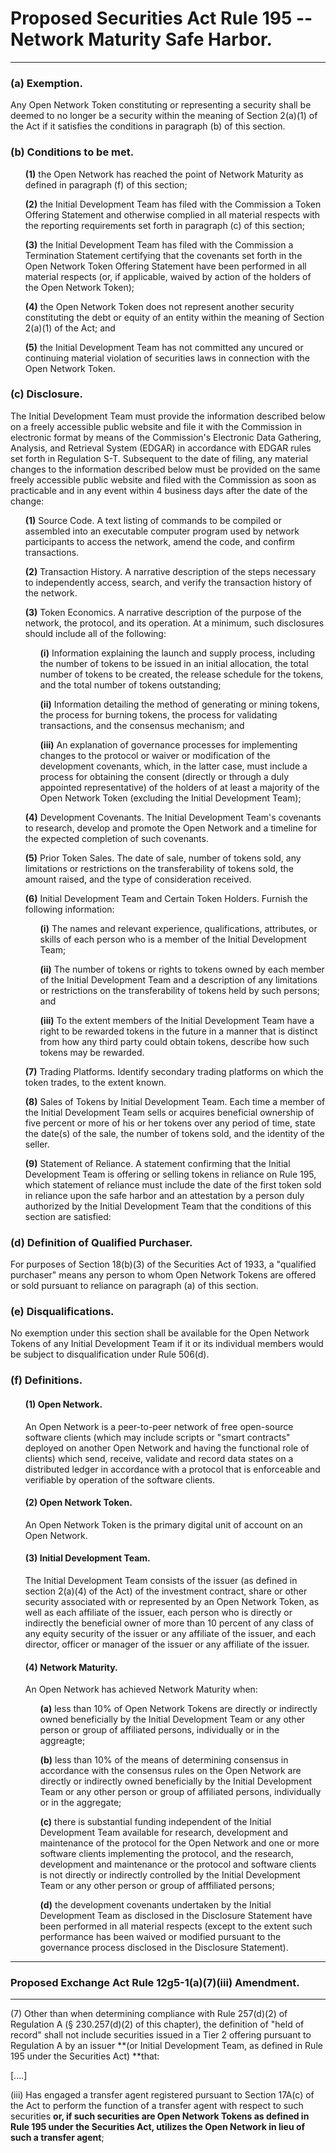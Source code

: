 # Proposed Securities Act Rule 195 --Network Maturity Safe Harbor.
---------------------------------------------------------------

### **(a) Exemption.** 
Any Open Network Token constituting or representing a security shall be deemed to no longer be a security within the meaning of Section 2(a)(1) of the Act if it satisfies the conditions in paragraph (b) of this section.

### **(b) Conditions to be met.**
<ol>
 
  **(1)** the Open Network has reached the point of Network Maturity as defined in paragraph (f) of this section;

  **(2)** the Initial Development Team has filed with the Commission a Token Offering Statement and otherwise complied in all material respects with the reporting requirements set forth in paragraph (c) of this section;

  **(3)** the Initial Development Team has filed with the Commission a Termination Statement certifying that the covenants set forth in the Open Network Token Offering Statement have been performed in all material respects (or, if applicable, waived by action of the holders of the Open Network Token);

  **(4)** the Open Network Token does not represent another security constituting the debt or equity of an entity within the meaning of Section 2(a)(1) of the Act; and

  **(5)** the Initial Development Team has not committed any uncured or continuing material violation of securities laws in connection with the Open Network Token.
  
</ol>

### **(c) Disclosure.** 
The Initial Development Team must provide the information described below on a freely accessible public website and file it with the Commission in electronic format by means of the Commission's Electronic Data Gathering, Analysis, and Retrieval  System (EDGAR) in accordance with EDGAR rules set forth in Regulation  S-T. Subsequent to the date of filing, any material changes to the information described below must be provided on the same freely accessible public website and filed with the Commission as soon as  practicable and in any event within 4 business days after the date of the change:
<ol>

  **(1)** Source Code. A text listing of commands to be compiled or assembled into an executable computer program used by network participants to access the network, amend the code, and confirm transactions.

  **(2)** Transaction History. A narrative description of the steps necessary to independently access, search, and verify the transaction history of the network.

  **(3)** Token Economics. A narrative description of the purpose of the network, the protocol, and its operation. At a minimum, such disclosures should include all of the following:
<ol>
 
  **(i)** Information explaining the launch and supply process, including the number of tokens to be issued in an initial allocation, the total number of tokens to be created, the release schedule for the tokens, and the total number of tokens outstanding;

  **(ii)** Information detailing the method of generating or mining tokens, the process for burning tokens, the process for validating transactions, and the consensus mechanism; and

  **(iii)**  An explanation of governance processes for implementing changes to the protocol or waiver or modification of the development covenants, which, in the latter case, must include a process for obtaining the consent (directly or through a duly appointed representative) of the holders of at least a majority of the Open Network Token (excluding the Initial Development Team);
  
  </ol>

  **(4)** Development Covenants. The Initial Development Team's covenants to research, develop and promote the Open Network and a timeline for the expected completion of such covenants.

  **(5)** Prior Token Sales. The date of sale, number of tokens sold, any limitations or restrictions on the transferability of tokens sold, the amount raised, and the type of consideration received.

  **(6)** Initial Development Team and Certain Token Holders. Furnish the following information:
  
 <ol>
 
  **(i)** The names and relevant experience, qualifications, attributes, or skills of each person who is a member of the Initial Development Team;

  **(ii)**  The number of tokens or rights to tokens owned by each member of the Initial Development Team and a description of any limitations or restrictions on the transferability of tokens held by such persons; and

  **(iii)** To the extent members of the Initial Development Team have a right to be rewarded tokens in the future in a manner that is distinct from how any third party could obtain tokens, describe how such tokens may be rewarded.
  
   </ol>

  **(7)** Trading Platforms. Identify secondary trading platforms on which the token trades, to the extent known.

  **(8)** Sales of Tokens by Initial Development Team. Each time a member of the Initial Development Team sells or acquires beneficial ownership of five percent or more of his or her tokens over any period of time, state the date(s) of the sale, the number of tokens sold, and the identity of the seller.

  **(9)** Statement of Reliance. A statement confirming that the Initial Development Team is offering or selling tokens in reliance on Rule 195, which statement of reliance must include the date of the first token sold in reliance upon the safe harbor and an attestation by a person duly authorized by the Initial Development Team that the conditions of this section are satisfied:

 </ol>

### **(d) Definition of Qualified Purchaser**. 
For purposes of Section 18(b)(3) of the Securities Act of 1933, a "qualified purchaser" means any person to whom Open Network Tokens are offered or sold pursuant to reliance on paragraph (a) of this  section.

### **(e) Disqualifications.** 
No exemption under this section shall be available for the Open Network Tokens of any Initial Development Team if it or its individual members would be subject to disqualification under Rule  506(d).

### **(f) Definitions.**
 
 <ol>
 
  #### **(1)** Open Network. 
  An Open Network is a peer-to-peer network of free open-source software clients (which may include scripts or "smart contracts" deployed on another Open Network and having the functional role of clients) which send, receive, validate and record data states on a distributed ledger in accordance with a protocol that is enforceable and verifiable by operation of the software clients.

  #### **(2)** Open Network Token. 
  An Open Network Token is the primary digital unit of account on an Open Network.

  #### **(3)** Initial Development Team. 
  The Initial Development Team consists of the issuer (as defined in section 2(a)(4) of the Act) of the investment contract, share or other security associated with or represented by an Open Network Token, as well as each affiliate of the issuer, each person who is directly or indirectly the beneficial owner of more than 10 percent of any class of any equity security of the issuer or any affiliate of the issuer, and each director, officer or manager of the issuer or any affiliate of the issuer.

  #### **(4)** Network Maturity. 
  An Open Network has achieved Network Maturity when:
 <ol>
 
  **(a)** less than 10% of Open Network Tokens are directly or indirectly owned beneficially by the Initial Development Team or any other person or group of affiliated persons, individually or in the aggreagte;

  **(b)** less than 10% of the means of determining consensus in accordance with the consensus rules on the Open Network are directly or indirectly owned beneficially by the Initial Development Team or any other person or group of affiliated persons, individually or in the aggregate; 
  
  **(c)** there is substantial funding independent of the Initial Development Team available for research, development and maintenance of the protocol for the Open Network and one or more software clients implementing the protocol, and the research, development and maintenance or the protocol and software clients is not directly or indirectly controlled by the Initial Development Team or any other person or group of afffiliated persons; 

  **(d)** the development covenants undertaken by the Initial Development Team as disclosed in the Disclosure Statement have been performed in all material respects (except to the extent such performance has been waived or modified pursuant to the governance process disclosed in the Disclosure Statement).
 </ol>
 </ol>
 
-----

### Proposed Exchange Act Rule 12g5-1(a)(7)(iii) Amendment.
-------------------------------------------------------

(7) Other than when determining compliance with Rule 257(d)(2) of Regulation A (§ 230.257(d)(2) of this chapter), the definition of "held of record" shall not include securities issued in a Tier 2 offering pursuant to Regulation A by an issuer **(or Initial Development Team, as defined in Rule 195 under the Securities Act)  **that:

[....]

(iii) Has engaged a transfer agent registered pursuant to Section 17A(c) of the Act to perform the function of a transfer agent with respect to such securities **or, if such securities are Open Network Tokens as defined in Rule 195 under the Securities Act, utilizes the Open Network in lieu of such a transfer agent**;
